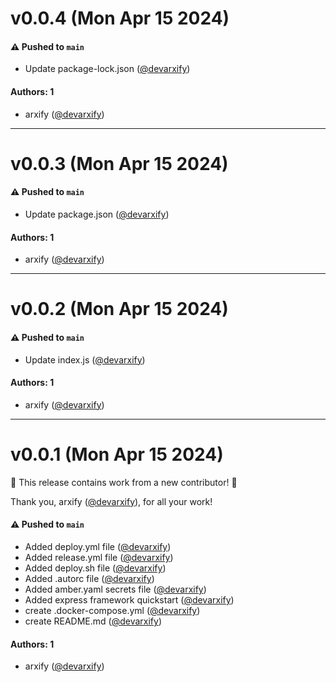# v0.0.4 (Mon Apr 15 2024)

#### ⚠️ Pushed to `main`

- Update package-lock.json ([@devarxify](https://github.com/devarxify))

#### Authors: 1

- arxify ([@devarxify](https://github.com/devarxify))

---

# v0.0.3 (Mon Apr 15 2024)

#### ⚠️ Pushed to `main`

- Update package.json ([@devarxify](https://github.com/devarxify))

#### Authors: 1

- arxify ([@devarxify](https://github.com/devarxify))

---

# v0.0.2 (Mon Apr 15 2024)

#### ⚠️ Pushed to `main`

- Update index.js ([@devarxify](https://github.com/devarxify))

#### Authors: 1

- arxify ([@devarxify](https://github.com/devarxify))

---

# v0.0.1 (Mon Apr 15 2024)

:tada: This release contains work from a new contributor! :tada:

Thank you, arxify ([@devarxify](https://github.com/devarxify)), for all your work!

#### ⚠️ Pushed to `main`

- Added deploy.yml file ([@devarxify](https://github.com/devarxify))
- Added release.yml file ([@devarxify](https://github.com/devarxify))
- Added deploy.sh file ([@devarxify](https://github.com/devarxify))
- Added .autorc file ([@devarxify](https://github.com/devarxify))
- Added amber.yaml secrets file ([@devarxify](https://github.com/devarxify))
- Added express framework quickstart ([@devarxify](https://github.com/devarxify))
- create .docker-compose.yml ([@devarxify](https://github.com/devarxify))
- create README.md ([@devarxify](https://github.com/devarxify))

#### Authors: 1

- arxify ([@devarxify](https://github.com/devarxify))
